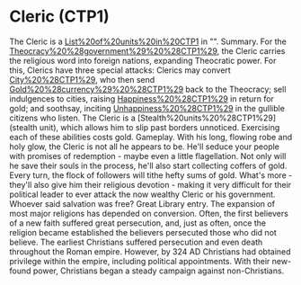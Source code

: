 # Cleric (CTP1)

The Cleric is a [List%20of%20units%20in%20CTP1](unit) in "".
Summary.
For the [Theocracy%20%28government%29%20%28CTP1%29](Theocracy), the Cleric carries the religious word into foreign nations, expanding Theocratic power. For this, Clerics have three special attacks: Clerics may convert [City%20%28CTP1%29](cities), who then send [Gold%20%28currency%29%20%28CTP1%29](gold) back to the Theocracy; sell indulgences to cities, raising [Happiness%20%28CTP1%29](happiness) in return for gold; and soothsay, inciting [Unhappiness%20%28CTP1%29](unhappiness) in the gullible citizens who listen. The Cleric is a [Stealth%20units%20%28CTP1%29](stealth unit), which allows him to slip past borders unnoticed. Exercising each of these abilities costs gold.
Gameplay.
With his long, flowing robe and holy glow, the Cleric is not all he appears to be. He'll seduce your people with promises of redemption - maybe even a little flagellation. Not only will he save their souls in the process, he'll also start collecting coffers of gold. Every turn, the flock of followers will tithe hefty sums of gold.
What's more - they'll also give him their religious devotion - making it very difficult for their political leader to ever attack the now wealthy Cleric or his government. Whoever said salvation was free?
Great Library entry.
The expansion of most major religions has depended on conversion. Often, the first believers of a new faith suffered great persecution, and, just as often, once the religion became established the believers persecuted those who did not believe. The earliest Christians suffered persecution and even death throughout the Roman empire. However, by 324 AD Christians had obtained privilege within the empire, including political appointments. With their new-found power, Christians began a steady campaign against non-Christians.